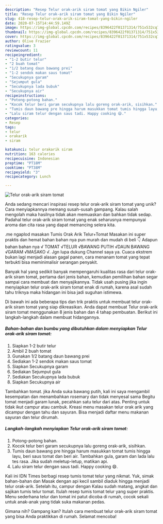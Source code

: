 ```yaml
---
description: "Resep Telur orak-arik siram tomat yang Bikin Ngiler"
title: "Resep Telur orak-arik siram tomat yang Bikin Ngiler"
slug: 418-resep-telur-orak-arik-siram-tomat-yang-bikin-ngiler
date: 2020-07-15T14:44:59.149Z
image: https://img-global.cpcdn.com/recipes/8396422f01371314/751x532cq70/telur-orak-arik-siram-tomat-foto-resep-utama.jpg
thumbnail: https://img-global.cpcdn.com/recipes/8396422f01371314/751x532cq70/telur-orak-arik-siram-tomat-foto-resep-utama.jpg
cover: https://img-global.cpcdn.com/recipes/8396422f01371314/751x532cq70/telur-orak-arik-siram-tomat-foto-resep-utama.jpg
author: Olive Frazier
ratingvalue: 3
reviewcount: 11
recipeingredient:
- "1-2 butir telur"
- "2 buah tomat"
- "1/2 batang daun bawang prei"
- "1-2 sendok makan saus tomat"
- "Secukupnya garam"
- "Sejumput gula"
- "Secukupnya lada bubuk"
- "Secukupnya air"
recipeinstructions:
- "Potong-potong bahan."
- "Kocok telur beri garam secukupnya lalu goreng orak-arik, sisihkan."
- "Tumis daun bawang pre hingga harum masukkan tomat tumis hingga layu, beri saus tomat dan beri air. Tambahkan gula, garam dan lada lalu tes rasa. Jika sudah meletup-letup, matikan api."
- "Lalu siram telur dengan saus tadi. Happy cooking 😄."
categories:
- Resep
tags:
- telur
- orakarik
- siram

katakunci: telur orakarik siram 
nutrition: 163 calories
recipecuisine: Indonesian
preptime: "PT18M"
cooktime: "PT38M"
recipeyield: "3"
recipecategory: Lunch

---
```



![Telur orak-arik siram tomat](https://img-global.cpcdn.com/recipes/8396422f01371314/751x532cq70/telur-orak-arik-siram-tomat-foto-resep-utama.jpg)

Anda sedang mencari inspirasi resep telur orak-arik siram tomat yang unik? Cara menyiapkannya memang susah-susah gampang. Kalau salah mengolah maka hasilnya tidak akan memuaskan dan bahkan tidak sedap. Padahal telur orak-arik siram tomat yang enak seharusnya mempunyai aroma dan cita rasa yang dapat memancing selera kita.

.me ngaplod masakan Tumis Orak Arik Telur+Tomat Masakan ini super praktis dan hemat bahan bahan nya pun murah dan mudah di beli 👇 Adapun bahan bahan nya √ TOMAT √TELUR √BAWANG PUTIH √DAUN BAWANG √GARAM √MASAKO √. Jgn lupa dukung Channel saya ya. Cuaca ekstrem bukan lagi menjadi alasan gagal panen, cara menanam tomat yang tepat terbukti bisa meminimalisir serangan penyakit.

Banyak hal yang sedikit banyak mempengaruhi kualitas rasa dari telur orak-arik siram tomat, pertama dari jenis bahan, kemudian pemilihan bahan segar sampai cara membuat dan menyajikannya. Tidak usah pusing jika ingin menyiapkan telur orak-arik siram tomat enak di rumah, karena asal sudah tahu triknya maka hidangan ini bisa jadi suguhan istimewa.


Di bawah ini ada beberapa tips dan trik praktis untuk membuat telur orak-arik siram tomat yang siap dikreasikan. Anda dapat membuat Telur orak-arik siram tomat menggunakan 8 jenis bahan dan 4 tahap pembuatan. Berikut ini langkah-langkah dalam membuat hidangannya.

<!--inarticleads1-->

##### Bahan-bahan dan bumbu yang dibutuhkan dalam menyiapkan Telur orak-arik siram tomat:

1. Siapkan 1-2 butir telur
1. Ambil 2 buah tomat
1. Gunakan 1/2 batang daun bawang prei
1. Sediakan 1-2 sendok makan saus tomat
1. Siapkan Secukupnya garam
1. Sediakan Sejumput gula
1. Sediakan Secukupnya lada bubuk
1. Siapkan Secukupnya air


Tambahkan tomat. jika Anda suka bawang putih, kali ini saya mengambil kesempatan dan menambahkan rosemary dan tidak menyesal sama Begitu tomat menjadi garam lunak, pecahkan satu telur dari atas. Penting untuk tidak ikut campur atau cambuk. Kreasi menu masakan telur orak arik yang dicampur dengan tahu dan sayuran. Bisa menjadi daftar menu makanan sayuran dan telur dirumah. 

<!--inarticleads2-->

##### Langkah-langkah menyiapkan Telur orak-arik siram tomat:

1. Potong-potong bahan.
1. Kocok telur beri garam secukupnya lalu goreng orak-arik, sisihkan.
1. Tumis daun bawang pre hingga harum masukkan tomat tumis hingga layu, beri saus tomat dan beri air. Tambahkan gula, garam dan lada lalu tes rasa. Jika sudah meletup-letup, matikan api.
1. Lalu siram telur dengan saus tadi. Happy cooking 😄.


Kali ini IDN Times berbagi resep tumis tomat telur yang nikmat. Yuk, simak bahan-bahan dan Masak dengan api kecil sambil diaduk hingga menjadi telur orak-arik. Setelah itu, campur dengan Kalau sudah matang, angkat dan sajikan tumis telur tomat. Itulah resep tumis tomat telur yang super praktis. Menu sederhana telur dan tomat ini patut dicoba di rumah, cocok sekali untuk anak-anak yang tidak suka makanan pedas. 

Gimana nih? Gampang kan? Itulah cara membuat telur orak-arik siram tomat yang bisa Anda praktikkan di rumah. Selamat mencoba!
